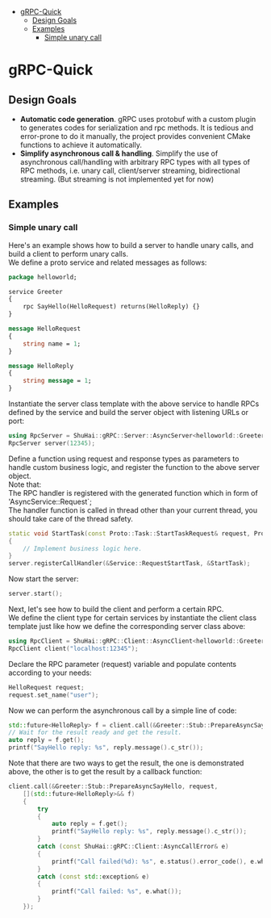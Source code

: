 - [gRPC-Quick](#grpc-quick)
    - [Design Goals](#design-goals)
    - [Examples](#examples)
        - [Simple unary call](#simple-unary-call)

# gRPC-Quick

## Design Goals

- **Automatic code generation**. gRPC uses protobuf with a custom plugin to generates codes for serialization and rpc
  methods. It is tedious and error-prone to do it manually, the project provides convenient CMake functions to achieve
  it automatically.
- **Simplify asynchronous call & handling**. Simplify the use of asynchronous call/handling with arbitrary RPC types
  with all types of RPC methods, i.e. unary call, client/server streaming, bidirectional streaming. (But streaming is
  not implemented yet for now)

## Examples

### Simple unary call

Here's an example shows how to build a server to handle unary calls, and build a client to perform unary calls.  
We define a proto service and related messages as follows:

```protobuf
package helloworld;

service Greeter
{
    rpc SayHello(HelloRequest) returns(HelloReply) {}
}

message HelloRequest
{
    string name = 1;
}

message HelloReply
{
    string message = 1;
}
```

Instantiate the server class template with the above service to handle RPCs defined by the service and build the server
object with listening URLs or port:

```c++
using RpcServer = ShuHai::gRPC::Server::AsyncServer<helloworld::Greeter::AsyncService>;
RpcServer server(12345);
```

Define a function using request and response types as parameters to handle custom business logic, and register the
function to the above server object.  
Note that:  
The RPC handler is registered with the generated function which in form of 'AsyncService::Request<RpcName>`;  
The handler function is called in thread other than your current thread, you should take care of the thread safety.

```c++
static void StartTask(const Proto::Task::StartTaskRequest& request, Proto::Task::StartTaskReply& reply)
{
    // Implement business logic here.
}
server.registerCallHandler(&Service::RequestStartTask, &StartTask);
```

Now start the server:

```c++
server.start();
```

Next, let's see how to build the client and perform a certain RPC.  
We define the client type for certain services by instantiate the client class template just like how we define the
corresponding server class above:

```c++
using RpcClient = ShuHai::gRPC::Client::AsyncClient<helloworld::Greeter::Stub>;
RpcClient client("localhost:12345");
```

Declare the RPC parameter (request) variable and populate contents according to your needs:

```c++
HelloRequest request;
request.set_name("user");
```

Now we can perform the asynchronous call by a simple line of code:

```c++
std::future<HelloReply> f = client.call(&Greeter::Stub::PrepareAsyncSayHello, request);
// Wait for the result ready and get the result.
auto reply = f.get();
printf("SayHello reply: %s", reply.message().c_str());
```

Note that there are two ways to get the result, the one is demonstrated above, the other is to get the result by a
callback function:

```c++
client.call(&Greeter::Stub::PrepareAsyncSayHello, request,
    [](std::future<HelloReply>&& f)
    {
        try
        {
            auto reply = f.get();
            printf("SayHello reply: %s", reply.message().c_str());
        }
        catch (const ShuHai::gRPC::Client::AsyncCallError& e)
        {
            printf("Call failed(%d): %s", e.status().error_code(), e.what());
        }
        catch (const std::exception& e)
        {
            printf("Call failed: %s", e.what());
        }
    });
```
